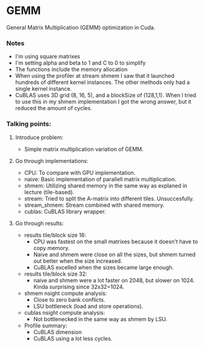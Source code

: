 # GEMM
General Matrix Multiplication (GEMM) optimization in Cuda.

### Notes
- I'm using square matrixes
- I'm setting alpha and beta to 1 and C to 0 to simplify
- The functions include the memory allocation
- When using the profiler at stream shmem I saw that it launched hundreds of different kernel instances. The other
  methods only had a single kernel instance.
- CuBLAS uses 3D grid (8, 16, 5), and a blockSize of (128,1,1). When I tried to use this in my shmem implementation
  I got the wrong answer, but it reduced the amount of cycles.

### Talking points:

1. Introduce problem:
    - Simple matrix multiplication variation of GEMM.

2. Go through implementations:
    - CPU:              To compare with GPU implementation.
    - naive:            Basic implementation of parallell matrix multiplication.
    - shmem:            Utilizing shared memory in the same way as explaned in lecture (tile-based).
    - stream:           Tried to split the A-matrix into different tiles. Unsuccesfully.
    - stream_shmem:     Stream combined with shared memory.
    - cublas:           CuBLAS library wrapper.

3. Go through results:
    - results tile/block size 16:
        - CPU was fastest on the small matrixes because it doesn't have to copy memory.
        - Naive and shmem were close on all the sizes, but shmem turned out better when the size increased.
        - CuBLAS excelled when the sizes became large enough.
    - results tile/block size 32:
        - naive and shmem were a lot faster on 2048, but slower on 1024. Kinda surprising since 32x32=1024.
    - shmem nsight compute analysis:
        - Close to zero bank conflicts.
        - LSU bottleneck (load and store operations).
    - cublas nsight compute analysis:
        - Not bottlenecked in the same way as shmem by LSU.
    - Profile summary:
        - CuBLAS dimension
        - CuBLAS using a lot less cycles.


